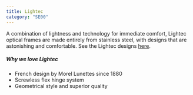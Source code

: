 ```yaml
---
title: Lightec
category: "SE00"
---
```

<div class="employee-heading">
A combination of lightness and technology for immediate comfort, Lightec optical frames are made entirely from stainless steel, with designs that are astonishing and comfortable. See the Lightec designs <a href="https://morel-france.com/morel-lightec/">here</a>.
</div>

##### Why we love Lightec

* French design by Morel Lunettes since 1880
* Screwless flex hinge system
* Geometrical style and superior quality
